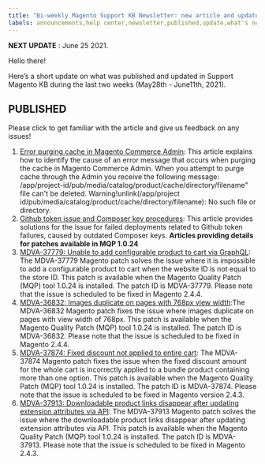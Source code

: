 ```yaml
---
title: "Bi-weekly Magento Support KB Newsletter: new article and updates"
labels: announcements,help center,newsletter,published,update,what's new
---
```


 **NEXT UPDATE** : June 25 2021.

Hello there!

Here’s a short update on what was published and updated in Support Magento KB during the last two weeks (May28th - June11th, 2021).


## PUBLISHED

Please click to get familiar with the article and give us feedback on any issues!

1. [Error purging cache in Magento Commerce Admin](https://support.magento.com/hc/en-us/articles/4402349423757): This article explains how to identify the cause of an error message that occurs when purging the cache in Magento Commerce Admin. When you attempt to purge cache through the Admin you receive the following message: /app/project-id/pub/media/catalog/product/cache/directory/filename" file can't be deleted. Warning!unlink(/app/project id/pub/media/catalog/product/cache/directory/filename): No such file or directory.
1. [Github token issue and Composer key procedures](https://support.magento.com/hc/en-us/articles/4402562382221): This article provides solutions for the issue for failed deployments related to Github token failures, caused by outdated Composer keys.
    **Articles providing details for patches available in MQP 1.0.24**
1. [MDVA-37779: Unable to add configurable product to cart via GraphQL](https://support.magento.com/hc/en-us/articles/4402612980493): The MDVA-37779 Magento patch solves the issue where it is impossible to add a configurable product to cart when the website ID is not equal to the store ID. This patch is available when the Magento Quality Patch (MQP) tool 1.0.24 is installed. The patch ID is MDVA-37779. Please note that the issue is scheduled to be fixed in Magento 2.4.4.
1. [MDVA-36832: Images duplicate on pages with 768px view width](https://support.magento.com/hc/en-us/articles/4402390637453):The MDVA-36832 Magento patch fixes the issue where images duplicate on pages with view width of 768px. This patch is available when the Magento Quality Patch (MQP) tool 1.0.24 is installed. The patch ID is MDVA-36832. Please note that the issue is scheduled to be fixed in Magento 2.4.4.
1. [MDVA-37874: Fixed discount not applied to entire cart](https://support.magento.com/hc/en-us/articles/4402425789325): The MDVA-37874 Magento patch fixes the issue when the fixed discount amount for the whole cart is incorrectly applied to a bundle product containing more than one option. This patch is available when the Magento Quality Patch (MQP) tool 1.0.24 is installed. The patch ID is MDVA-37874. Please note that the issue is scheduled to be fixed in Magento version 2.4.3.
1. [MDVA-37913: Downloadable product links disappear after updating extension attributes via API](https://support.magento.com/hc/en-us/articles/4402782976781): The MDVA-37913 Magento patch solves the issue where the downloadable product links disappear after updating extension attributes via API. This patch is available when the Magento Quality Patch (MQP) tool 1.0.24 is installed. The patch ID is MDVA-37913. Please note that the issue is scheduled to be fixed in Magento 2.4.3.
